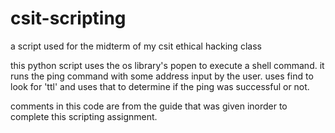 # csit-scripting

a script used for the midterm of my csit ethical hacking class

this python script uses the os library's popen to execute a shell command.
it runs the ping command with some address input by the user.
uses find to look for 'ttl' and uses that to determine if the ping was successful or not.

comments in this code are from the guide that was given inorder to complete this scripting assignment.